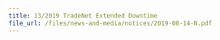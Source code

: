 ```yaml
---
title: 13/2019 TradeNet Extended Downtime 
file_url: /files/news-and-media/notices/2019-08-14-N.pdf
---
```

